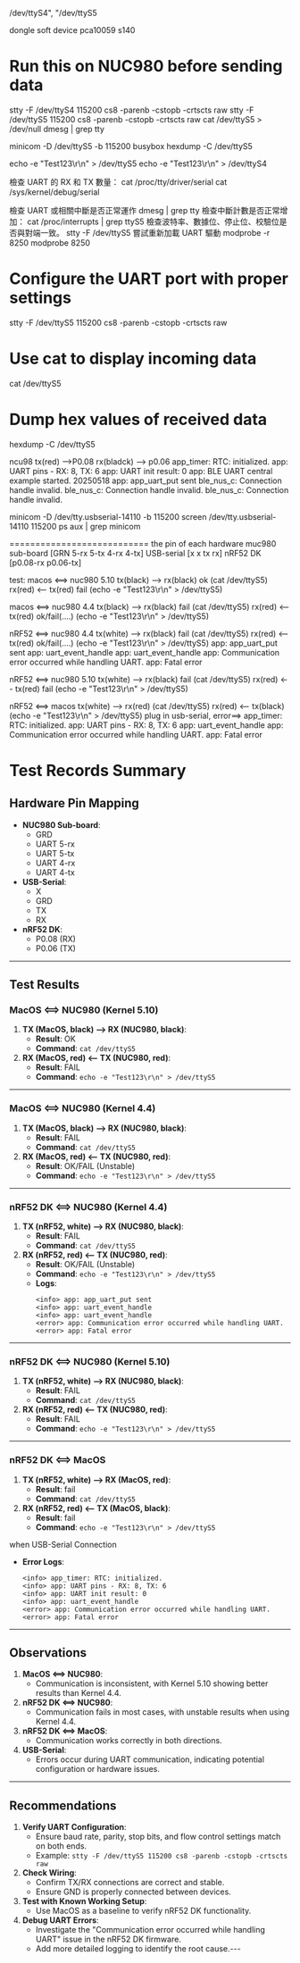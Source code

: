 /dev/ttyS4", "/dev/ttyS5

dongle soft device pca10059 s140

# Run this on NUC980 before sending data
stty -F /dev/ttyS4 115200 cs8 -parenb -cstopb -crtscts raw
stty -F /dev/ttyS5 115200 cs8 -parenb -cstopb -crtscts raw
cat /dev/ttyS5 > /dev/null
dmesg | grep tty

minicom -D /dev/ttyS5 -b 115200
busybox hexdump -C /dev/ttyS5

echo -e "Test123\r\n" > /dev/ttyS5
echo -e "Test123\r\n" > /dev/ttyS4

檢查 UART 的 RX 和 TX 數量：
cat /proc/tty/driver/serial 
cat /sys/kernel/debug/serial

檢查 UART 或相關中斷是否正常運作
dmesg | grep tty
檢查中斷計數是否正常增加：
cat /proc/interrupts | grep ttyS5
檢查波特率、數據位、停止位、校驗位是否與對端一致。
stty -F /dev/ttyS5
嘗試重新加載 UART 驅動
modprobe -r 8250
modprobe 8250

# Configure the UART port with proper settings
stty -F /dev/ttyS5 115200 cs8 -parenb -cstopb -crtscts raw
# Use cat to display incoming data
cat /dev/ttyS5
# Dump hex values of received data
hexdump -C /dev/ttyS5

ncu98 tx(red) -->P0.08
rx(bladck) --> p0.06
<info> app_timer: RTC: initialized.
<info> app: UART pins - RX: 8, TX: 6
<info> app: UART init result: 0
<info> app: BLE UART central example started. 20250518
<info> app: app_uart_put sent
<warning> ble_nus_c: Connection handle invalid.
<warning> ble_nus_c: Connection handle invalid.
<warning> ble_nus_c: Connection handle invalid.


minicom -D /dev/tty.usbserial-14110 -b 115200
screen /dev/tty.usbserial-14110 115200
ps aux | grep minicom



===========================
the pin of each hardware
muc980 sub-board [GRN 5-rx 5-tx 4-rx 4-tx]
USB-serial [x x tx rx]
nRF52 DK [p0.08-rx p0.06-tx]

test:
macos <==> nuc980 5.10
tx(black) -->  rx(black) ok (cat /dev/ttyS5)
rx(red)  <--   tx(red) fail (echo -e "Test123\r\n" > /dev/ttyS5)

macos <==> nuc980 4.4
tx(black) -->  rx(black) fail (cat /dev/ttyS5)
rx(red)  <--   tx(red) ok/fail(....) (echo -e "Test123\r\n" > /dev/ttyS5)


nRF52 <==> nuc980 4.4
tx(white) -->  rx(black) fail (cat /dev/ttyS5)
rx(red)  <--   tx(red) ok/fail(....) (echo -e "Test123\r\n" > /dev/ttyS5)
<info> app: app_uart_put sent
<info> app: uart_event_handle
<info> app: uart_event_handle
<error> app: Communication error occurred while handling UART.
<error> app: Fatal error

nRF52 <==> nuc980 5.10
tx(white) -->  rx(black) fail (cat /dev/ttyS5)
rx(red)  <--   tx(red) fail (echo -e "Test123\r\n" > /dev/ttyS5)

nRF52 <==> macos
tx(white) -->  rx(red)  (cat /dev/ttyS5)
rx(red)  <--   tx(black) (echo -e "Test123\r\n" > /dev/ttyS5)
plug in usb-serial, error==>
<info> app_timer: RTC: initialized.
<info> app: UART pins - RX: 8, TX: 6
<info> app: uart_event_handle
<error> app: Communication error occurred while handling UART.
<error> app: Fatal error



# Test Records Summary

## Hardware Pin Mapping
- **NUC980 Sub-board**:
  - GRD
  - UART 5-rx
  - UART 5-tx
  - UART 4-rx
  - UART 4-tx
- **USB-Serial**:
  - X
  - GRD
  - TX
  - RX
- **nRF52 DK**:
  - P0.08 (RX)
  - P0.06 (TX)

---

## Test Results

### **MacOS <==> NUC980 (Kernel 5.10)**
1. **TX (MacOS, black) --> RX (NUC980, black)**:
   - **Result**: OK
   - **Command**: `cat /dev/ttyS5`
2. **RX (MacOS, red) <-- TX (NUC980, red)**:
   - **Result**: FAIL
   - **Command**: `echo -e "Test123\r\n" > /dev/ttyS5`

---

### **MacOS <==> NUC980 (Kernel 4.4)**
1. **TX (MacOS, black) --> RX (NUC980, black)**:
   - **Result**: FAIL
   - **Command**: `cat /dev/ttyS5`
2. **RX (MacOS, red) <-- TX (NUC980, red)**:
   - **Result**: OK/FAIL (Unstable)
   - **Command**: `echo -e "Test123\r\n" > /dev/ttyS5`

---

### **nRF52 DK <==> NUC980 (Kernel 4.4)**
1. **TX (nRF52, white) --> RX (NUC980, black)**:
   - **Result**: FAIL
   - **Command**: `cat /dev/ttyS5`
2. **RX (nRF52, red) <-- TX (NUC980, red)**:
   - **Result**: OK/FAIL (Unstable)
   - **Command**: `echo -e "Test123\r\n" > /dev/ttyS5`
   - **Logs**:
     ```
     <info> app: app_uart_put sent
     <info> app: uart_event_handle
     <info> app: uart_event_handle
     <error> app: Communication error occurred while handling UART.
     <error> app: Fatal error
     ```

---

### **nRF52 DK <==> NUC980 (Kernel 5.10)**
1. **TX (nRF52, white) --> RX (NUC980, black)**:
   - **Result**: FAIL
   - **Command**: `cat /dev/ttyS5`
2. **RX (nRF52, red) <-- TX (NUC980, red)**:
   - **Result**: FAIL
   - **Command**: `echo -e "Test123\r\n" > /dev/ttyS5`

---

### **nRF52 DK <==> MacOS**
1. **TX (nRF52, white) --> RX (MacOS, red)**:
   - **Result**: fail
   - **Command**: `cat /dev/ttyS5`
2. **RX (nRF52, red) <-- TX (MacOS, black)**:
   - **Result**: fail
   - **Command**: `echo -e "Test123\r\n" > /dev/ttyS5`

when USB-Serial Connection
- **Error Logs**:
  ```
  <info> app_timer: RTC: initialized.
  <info> app: UART pins - RX: 8, TX: 6
  <info> app: UART init result: 0
  <info> app: uart_event_handle
  <error> app: Communication error occurred while handling UART.
  <error> app: Fatal error
  ```

---

## Observations
1. **MacOS <==> NUC980**:
   - Communication is inconsistent, with Kernel 5.10 showing better results than Kernel 4.4.
2. **nRF52 DK <==> NUC980**:
   - Communication fails in most cases, with unstable results when using Kernel 4.4.
3. **nRF52 DK <==> MacOS**:
   - Communication works correctly in both directions.
4. **USB-Serial**:
   - Errors occur during UART communication, indicating potential configuration or hardware issues.

---

## Recommendations
1. **Verify UART Configuration**:
   - Ensure baud rate, parity, stop bits, and flow control settings match on both ends.
   - Example: `stty -F /dev/ttyS5 115200 cs8 -parenb -cstopb -crtscts raw`
2. **Check Wiring**:
   - Confirm TX/RX connections are correct and stable.
   - Ensure GND is properly connected between devices.
3. **Test with Known Working Setup**:
   - Use MacOS as a baseline to verify nRF52 DK functionality.
4. **Debug UART Errors**:
   - Investigate the "Communication error occurred while handling UART" issue in the nRF52 DK firmware.
   - Add more detailed logging to identify the root cause.---
